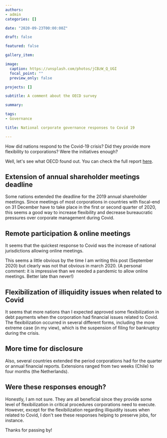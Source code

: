 ```yaml
---
authors:
- admin
categories: []

date: "2020-09-23T00:00:00Z"

draft: false

featured: false

gallery_item:

image:
  caption: https://unsplash.com/photos/jCBzW_Q_UGI
  focal_point: ""
  preview_only: false

projects: []

subtitle: A comment about the OECD survey 

summary: 

tags:
- Governance

title: National corporate governance responses to Covid 19

---
```


How did nations respond to the Covid-19 crisis? Did they provide more flexibility to corporations? Were the initiatives enough?

Well, let's see what OECD found out. You can check the full report [here](https://www.oecd.org/corporate/national-corporate-governance-related-initiatives-during-the-covid-19-crisis.htm).



## Extension of annual shareholder meetings deadline 

Some nations extended the deadline for the 2019 annual shareholder meetings. Since meetings of most corporations in countries with fiscal-end on 31 December have to take place in the first or second quarter of 2020, this seems a good way to increase flexibility and decrease bureaucratic pressures over corporate management during Covid.



## Remote participation & online meetings

It seems that the quickest response to Covid was the increase of national jurisdictions allowing online meetings.

This seems a little obvious by the time I am writing this post (September 2020) but clearly was not that obvious in march 2020. (A personal comment: it is impressive than we needed a pandemic to allow online meetings. Better late than never!)


## Flexibilization of illiquidity issues when related to Covid

It seems that more nations than I expected approved some flexibilization in debt payments when the corporation had financial issues related to Covid. The flexibilization occurred in several different forms, including the more extreme case (in my view), which is the suspension of filing for bankruptcy during the crisis. 




## More time for disclosure

Also, several countries extended the period corporations had for the quarter or annual financial reports. Extensions ranged from two weeks (Chile) to four months (the Netherlands). 



## Were these responses enough?

Honestly, I am not sure. They are all beneficial since they provide some level of flexibilization in critical procedures corporations need to execute. However, except for the flexibilization regarding illiquidity issues when related to Covid, I don't see these responses helping to preserve jobs, for instance. 

Thanks for passing by!



    
    
    
    
    

    